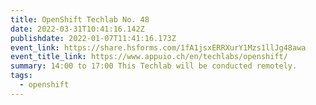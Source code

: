 ```yaml
---
title: OpenShift Techlab No. 48
date: 2022-03-31T10:41:16.142Z
publishdate: 2022-01-07T11:41:16.173Z
event_link: https://share.hsforms.com/1fA1jsxERRXurY1Mzs1llJg48awa
event_title_link: https://www.appuio.ch/en/techlabs/openshift/
summary: 14:00 to 17:00 This Techlab will be conducted remotely.
tags:
  - openshift
---
```

